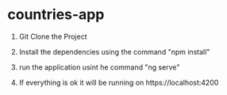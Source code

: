 # countries-app

1) Git Clone the Project

2) Install the dependencies using the command "npm install"

3) run the application usint he command "ng serve"

4) If everything is ok it will be running on https://localhost:4200
